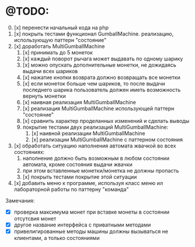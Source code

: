 
# @TODO:
0. [x] перенести начальный кода на php
1. [x] покрыть тестами функционал GumballMachine. реализацию, использующую паттерн "состояние"
2. [x] доработать MultiGumballMachine
   1. [x] принимать до 5 монеток
   2. [x] каждый поворот рычага может выдавать по одному шарику
   3. [x] можно опускать дополнительные монетки, не дожидаясь выдачи всех шариков
   4. [x] нажатие кнопки возврата должно возвращать все монетки
   5. [x] если монеток больше чем шариков, то после выдачи последнего шарика пользователь должен иметь возможность вернуть монетки
   6. [x] наивная реализация MultiGumballMachine
   7. [x] реализация MultiGumballMachine использующей паттерн "состояние"
   8. [x] сравнить характер проделанных изменений и сделать выводы
   9. покрытие тестами двух реализаций MultiGumballMachine:
      1. [x] наивной реализации MultiGumballMachine
      2. [x] реализации MultiGumballMachine с паттерном состояния
3. [x] обработать ситуацию наполнения автомата жвачкой во всех состояниях: 
   1. наполнение должно быть возможным в любом состоянии автомата, кроме состояния выдачи жвачки
   2. при этом вставленные монетки/монетка не должны пропасть
   3. [x] покрыть тестами покрытие этой ситуации
4. [x] добавить меню к программе, используя класс меню ил лабораторной работы по паттерну "команда"


Замечания:
- [x] проверка максимума монет при вставке монеты в состоянии отсутсвия монет
- [x] другое название интерфейса с приватными методами
- [x] привелигированные методы машины должны вызываться не клиентами, а только состояниями